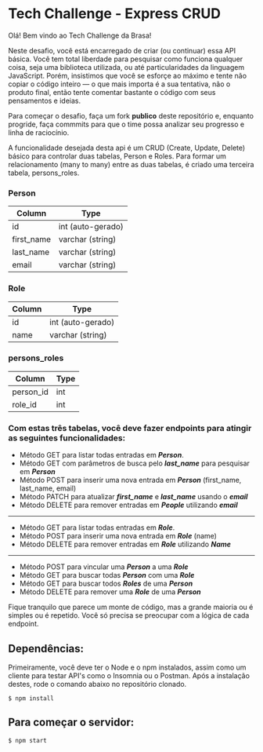 # Tech Challenge - Express CRUD

Olá! Bem vindo ao Tech Challenge da Brasa!

Neste desafio, você está encarregado de criar (ou continuar) essa API básica.
Você tem total liberdade para pesquisar como funciona qualquer coisa, seja uma biblioteca utilizada, ou até particularidades da linguagem JavaScript. Porém, insistimos que você se esforçe ao máximo e tente não copiar o código inteiro — o que mais importa é a sua tentativa, não o produto final, então tente comentar bastante o código com seus pensamentos e ideias.

Para começar o desafio, faça um fork **publico** deste repositório e, enquanto progride, faça commmits para que o time possa analizar seu progresso e linha de raciocínio.

A funcionalidade desejada desta api é um CRUD (Create, Update, Delete) básico para controlar duas tabelas, Person e Roles. Para formar um relacionamento (many to many) entre as duas tabelas, é criado uma terceira tabela, persons_roles.

### **Person**

| Column     | Type              |
| ---------- | ----------------- |
| id         | int (auto-gerado) |
| first_name | varchar (string)  |
| last_name  | varchar (string)  |
| email      | varchar (string)  |

### **Role**

| Column | Type              |
| ------ | ----------------- |
| id     | int (auto-gerado) |
| name   | varchar (string)  |

### **persons_roles**

| Column    | Type |
| --------- | ---- |
| person_id | int  |
| role_id   | int  |

### **Com estas três tabelas, você deve fazer endpoints para atingir as seguintes funcionalidades:**

- Método GET para listar todas entradas em **_Person_**.
- Método GET com parâmetros de busca pelo **_last_name_** para pesquisar em **_Person_**
- Método POST para inserir uma nova entrada em **_Person_** (first_name, last_name, email)
- Método PATCH para atualizar **_first_name_** e **_last_name_** usando o **_email_**
- Método DELETE para remover entradas em **_People_** utilizando **_email_**

---

- Método GET para listar todas entradas em **_Role_**.
- Método POST para inserir uma nova entrada em **_Role_** (name)
- Método DELETE para remover entradas em **_Role_** utilizando **_Name_**

---

- Método POST para vincular uma **_Person_** a uma **_Role_**
- Método GET para buscar todas **_Person_** com uma **_Role_**
- Método GET para buscar todos **_Roles_** de uma **_Person_**
- Método DELETE para remover uma **_Role_** de uma **_Person_**

Fique tranquilo que parece um monte de código, mas a grande maioria ou é simples ou é repetido. Você só precisa se preocupar com a lógica de cada endpoint.

## Dependências:

Primeiramente, você deve ter o Node e o npm instalados, assim como um cliente para testar API's como o Insomnia ou o Postman. Após a instalação destes, rode o comando abaixo no repositório clonado.

```
$ npm install
```

## Para começar o servidor:

```
$ npm start
```

